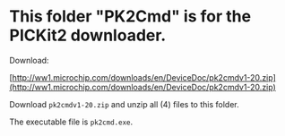 # This folder "PK2Cmd" is for the PICKit2 downloader.

Download:
  
[http://ww1.microchip.com/downloads/en/DeviceDoc/pk2cmdv1-20.zip](http://ww1.microchip.com/downloads/en/DeviceDoc/pk2cmdv1-20.zip)


Download  `pk2cmdv1-20.zip`  and unzip all (4) files to this folder.

The executable file is  `pk2cmd.exe`.
